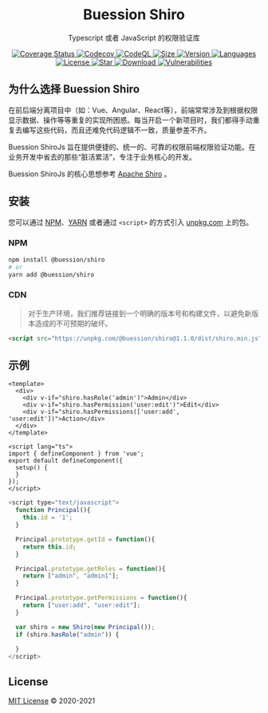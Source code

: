 <h1 align="center">Buession Shiro</h1>
<div align="center">
  <p align="center">Typescript 或者 JavaScript 的权限验证库</p>
  <a href="https://codecov.io/github/buession/buession-shirojs?branch=master">
    <img src="https://img.shields.io/codecov/c/github/buession/buession-shirojs?token=tp73oo63nf" alt="Coverage Status" />
  </a>
  <a href="https://github.com/buession/buession-shirojs/actions/workflows/codecov.yml">
    <img src="https://github.com/buession/buession-shirojs/actions/workflows/codecov.yml/badge.svg" alt="Codecov" />
  </a>
  <a href="https://github.com/buession/buession-shirojs/actions/workflows/codeql-analysis.yml">
    <img src="https://github.com/buession/buession-shirojs/actions/workflows/codeql-analysis.yml/badge.svg" alt="CodeQL" />
  </a>
  <a href="https://www.npmjs.com/package/@buession/shiro">
    <img src="https://img.shields.io/bundlephobia/minzip/@buession/shiro/latest" alt="Size" />
  </a>
  <a href="https://www.npmjs.com/package/@buession/shiro">
    <img src="https://img.shields.io/npm/v/@buession/shiro" alt="Version" />
  </a>
  <a href="https://www.npmjs.com/package/@buession/shiro">
    <img src="https://img.shields.io/github/languages/top/buession/buession-shirojs" alt="Languages" />
  </a>
  <a href="https://www.npmjs.com/package/@buession/shiro">
    <img src="https://img.shields.io/npm/l/@buession/shiro" alt="License" />
  </a>
  <a href="https://github.com/buession/buession-shirojs/stargazers">
    <img src="https://img.shields.io/github/stars/buession/buession-shirojs" alt="Star" />
  </a>
  <a href="https://www.npmjs.com/package/@buession/shiro">
    <img src="https://img.shields.io/npm/dm/@buession/shiro" alt="Download" />
  </a>
  <a href="https://www.npmjs.com/package/@buession/shiro">
    <img src="https://img.shields.io/snyk/vulnerabilities/npm/@buession/shiro" alt="Vulnerabilities" />
  </a>
</div>

## 为什么选择 Buession Shiro

在前后端分离项目中（如：Vue、Angular、React等），前端常常涉及到根据权限显示数据、操作等等重复的实现所困惑。每当开启一个新项目时，我们都得手动重复去编写这些代码，而且还难免代码逻辑不一致，质量参差不齐。

Buession ShiroJs 旨在提供便捷的、统一的、可靠的权限前端权限验证功能。在业务开发中省去的那些“脏活累活”，专注于业务核心的开发。

Buession ShiroJs 的核心思想参考 [Apache Shiro](http://shiro.apache.org/) 。

## 安装

您可以通过 [NPM](https://www.npmjs.com/)、[YARN](https://yarnpkg.com/) 或者通过 `<script>` 的方式引入 [unpkg.com](https://unpkg.com/) 上的包。

### NPM

```sh
npm install @buession/shiro
# or
yarn add @buession/shiro
```

### CDN

> 对于生产环境，我们推荐链接到一个明确的版本号和构建文件，以避免新版本造成的不可预期的破坏。

```html
<script src="https://unpkg.com/@buession/shiro@1.1.0/dist/shiro.min.js" type="text/javascript"></script>
```

## 示例

```vue
<template>
  <div>
    <div v-if="shiro.hasRole('admin')">Admin</div>
    <div v-if="shiro.hasPermission('user:edit')">Edit</div>
    <div v-if="shiro.hasPermissions(['user:add', 'user:edit'])">Action</div>
  </div>
</template>

<script lang="ts">
import { defineComponent } from 'vue';
export default defineComponent({
  setup() {
  }
});
</script>
```


```javascript
<script type="text/javascript">
  function Principal(){
    this.id = '1';
  }

  Principal.prototype.getId = function(){
    return this.id;
  }

  Principal.prototype.getRoles = function(){
    return ["admin", "admin1"];
  }

  Principal.prototype.getPermissions = function(){
    return ["user:add", "user:edit"];
  }

  var shiro = new Shiro(new Principal());
  if (shiro.hasRole("admin")) {
    
  }
</script>
```

## License

[MIT License](https://github.com/buession/buession-shirojs/blob/master/LICENSE) © 2020-2021